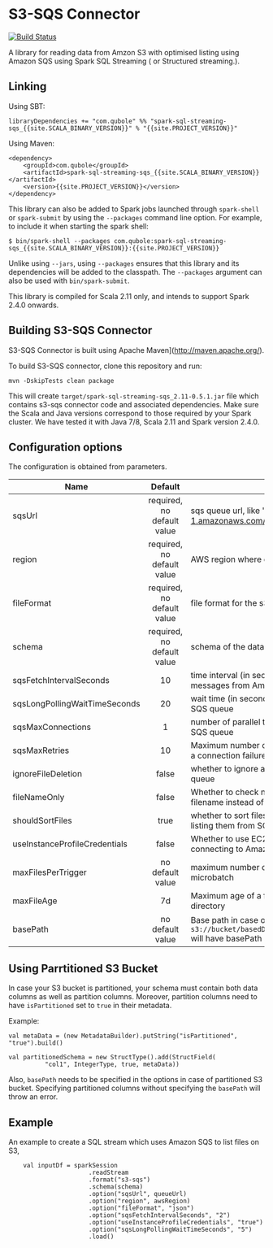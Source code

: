 # S3-SQS Connector

[![Build Status](https://travis-ci.org/qubole/s3-sqs-connector.svg?branch=master)](https://travis-ci.org/qubole/s3-sqs-connector)

A library for reading data from Amzon S3 with optimised listing using Amazon SQS using Spark SQL Streaming ( or Structured streaming.). 

## Linking

Using SBT:

    libraryDependencies += "com.qubole" %% "spark-sql-streaming-sqs_{{site.SCALA_BINARY_VERSION}}" % "{{site.PROJECT_VERSION}}"

Using Maven:

    <dependency>
        <groupId>com.qubole</groupId>
        <artifactId>spark-sql-streaming-sqs_{{site.SCALA_BINARY_VERSION}}</artifactId>
        <version>{{site.PROJECT_VERSION}}</version>
    </dependency>

This library can also be added to Spark jobs launched through `spark-shell` or `spark-submit` by using the `--packages` command line option.
For example, to include it when starting the spark shell:

    $ bin/spark-shell --packages com.qubole:spark-sql-streaming-sqs_{{site.SCALA_BINARY_VERSION}}:{{site.PROJECT_VERSION}}

Unlike using `--jars`, using `--packages` ensures that this library and its dependencies will be added to the classpath.
The `--packages` argument can also be used with `bin/spark-submit`.

This library is compiled for Scala 2.11 only, and intends to support Spark 2.4.0 onwards.

## Building S3-SQS Connector

S3-SQS Connector is built using Apache Maven](http://maven.apache.org/).

To build S3-SQS connector, clone this repository and run:
```
mvn -DskipTests clean package
```

This will create `target/spark-sql-streaming-sqs_2.11-0.5.1.jar` file which contains s3-sqs connector code and associated dependencies. Make sure the Scala and Java versions correspond to those required by your Spark cluster. We have tested it with Java 7/8, Scala 2.11 and Spark version 2.4.0.


## Configuration options
The configuration is obtained from parameters.

Name |Default | Meaning
--- |:---:| ---
sqsUrl|required, no default value|sqs queue url, like 'https://sqs.us-east-1.amazonaws.com/330183209093/TestQueue'
region|required, no default value|AWS region where queue is created
fileFormat|required, no default value|file format for the s3 files stored on Amazon S3
schema|required, no default value|schema of the data being read 
sqsFetchIntervalSeconds|10|time interval (in seconds) after which to fetch messages from Amazon SQS queue
sqsLongPollingWaitTimeSeconds|20|wait time (in seconds) for long polling on Amazon SQS queue 
sqsMaxConnections|1|number of parallel threads to connect to Amazon SQS queue
sqsMaxRetries|10|Maximum number of consecutive retries in case of a connection failure to SQS before giving up
ignoreFileDeletion|false|whether to ignore any File deleted message in SQS queue
fileNameOnly|false|Whether to check new files based on only the filename instead of on the full path
shouldSortFiles|true|whether to sort files based on timestamp while listing them from SQS
useInstanceProfileCredentials|false|Whether to use EC2 instance profile credentials for connecting to Amazon SQS
maxFilesPerTrigger|no default value|maximum number of files to process in a microbatch
maxFileAge|7d|Maximum age of a file that can be found in this directory
basePath|no default value|Base path in case of partitioned S3 data. Eg. `s3://bucket/basedDir/part1=10/part2=20/file.json` will have basePath as `s3://bucket/basedDir/`

## Using Parrtitioned S3 Bucket

In case your S3 bucket is partitioned, your schema must contain both data columns as well as partition 
columns. Moreover, partition columns need to have `isPartitioned` set to `true` in their metadata.

Example:
```
val metaData = (new MetadataBuilder).putString("isPartitioned", "true").build()

val partitionedSchema = new StructType().add(StructField(
          "col1", IntegerType, true, metaData))
```

Also, `basePath` needs to be specified in the options in case of partitioned S3 bucket. 
Specifying partitioned columns without specifying the `basePath` will throw an error.

## Example

An example to create a SQL stream which uses Amazon SQS to list files on S3,

        val inputDf = sparkSession
                          .readStream
                          .format("s3-sqs")
                          .schema(schema)
                          .option("sqsUrl", queueUrl)
                          .option("region", awsRegion)
                          .option("fileFormat", "json")
                          .option("sqsFetchIntervalSeconds", "2")
                          .option("useInstanceProfileCredentials", "true")
                          .option("sqsLongPollingWaitTimeSeconds", "5")
                          .load()
